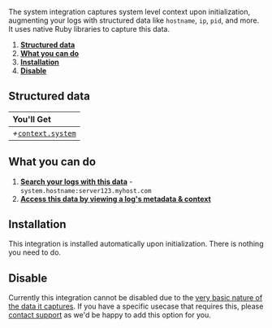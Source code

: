 The system integration captures system level context upon initialization, augmenting your logs with structured data like `hostname`, `ip`, `pid`, and more. It uses native Ruby libraries to capture this data.

1. [**Structured data**](#structured-data)
2. [**What you can do**](#what-you-can-do)
3. [**Installation**](#installation)
4. [**Disable**](#disable)

## Structured data

|You'll Get|
|:------|
|<i>+</i>[`context.system`](/concepts/log-event-json-schema/context/system-context)|

## What you can do

1. [**Search your logs with this data**](/app/console-log-viewer/searching) - `system.hostname:server123.myhost.com`
2. [**Access this data by viewing a log's metadata & context**](/app/console-log-viewer/view-metadata-and-context)

## Installation

This integration is installed automatically upon initialization. There is nothing you need to do.

## Disable

Currently this integration cannot be disabled due to the [very basic nature of the data it captures](/concepts/log-event-json-schema/context/system-context). If you have a specific usecase that requires this, please [contact support](mailto:support@timber.io) as we'd be happy to add this option for you.
